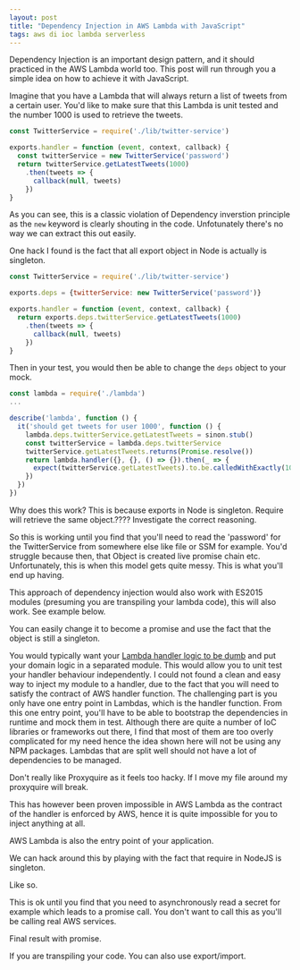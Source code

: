 ```yaml
---
layout: post
title: "Dependency Injection in AWS Lambda with JavaScript"
tags: aws di ioc lambda serverless
---
```


Dependency Injection is an important design pattern, and it should practiced in the AWS Lambda world too.
This post will run through you a simple idea on how to achieve it with JavaScript.

Imagine that you have a Lambda that will always return a list of tweets from a certain user.
You'd like to make sure that this Lambda is unit tested and the number 1000 is used to retrieve the tweets.

```javascript
const TwitterService = require('./lib/twitter-service')

exports.handler = function (event, context, callback) {
  const twitterService = new TwitterService('password')
  return twitterService.getLatestTweets(1000)
    .then(tweets => {
      callback(null, tweets)
    })
}
```

As you can see, this is a classic violation of Dependency inverstion principle as the `new` keyword is clearly shouting
in the code. Unfotunately there's no way we can extract this out easily.

One hack I found is the fact that all export object in Node is actually is singleton.

```javascript
const TwitterService = require('./lib/twitter-service')

exports.deps = {twitterService: new TwitterService('password')}

exports.handler = function (event, context, callback) {
  return exports.deps.twitterService.getLatestTweets(1000)
    .then(tweets => {
      callback(null, tweets)
    })
}
```

Then in your test, you would then be able to change the `deps` object to your mock.

```javascript
const lambda = require('./lambda')
...

describe('lambda', function () { 
  it('should get tweets for user 1000', function () {
    lambda.deps.twitterService.getLatestTweets = sinon.stub()
    const twitterService = lambda.deps.twitterService
    twitterService.getLatestTweets.returns(Promise.resolve())
    return lambda.handler({}, {}, () => {}).then(_ => {
      expect(twitterService.getLatestTweets).to.be.calledWithExactly(1000)
    })
  })
})
```

Why does this work? This is because exports in Node is singleton. Require will retrieve the same object.????
Investigate the correct reasoning.

So this is working until you find that you'll need to read the 'password' for the TwitterService from somewhere else like file or SSM for example.
You'd struggle because then, that Object is created live promise chain etc. Unfortunately, this is when this model gets quite messy. This is what you'll end up having.




This approach of dependency injection would also work with ES2015 modules (presuming you are transpiling your lambda code), this will also work. See example below.


You can easily change it to become a promise and use the fact that the object is still a singleton.




You would typically want your [Lambda handler logic to be dumb][best-practice] and put your domain logic in a separated module. This would allow you to unit test your handler behaviour independently.
I could not found a clean and easy way to inject my module to a handler, due to the fact that you will need to satisfy
the contract of AWS handler function. The challenging part is you only have one entry point in Lambdas, which is
the handler function. From this one entry point, you'll have to be able to bootstrap the dependencies in runtime and
mock them in test.
Although there are quite a number of IoC libraries or frameworks out there, I find that
most of them are too overly complicated for my need hence the idea shown here will not be using
any NPM packages. Lambdas that are split well should not have a lot of dependencies to be managed.

Don't really like Proxyquire as it feels too hacky. If I move my file around my proxyquire will break.




This has however been proven impossible in AWS Lambda as the contract of the handler is
enforced by AWS, hence it is quite impossible for you to inject anything at all.

AWS Lambda is also the entry point of your application.

We can hack around this by playing with the fact that require in NodeJS is singleton.

Like so.

This is ok until you find that you need to asynchronously read a secret for example which leads to a promise call.
You don't want to call this as you'll be calling real AWS services.

Final result with promise.


If you are transpiling your code. You can also use export/import.

[best-practice]: http://docs.aws.amazon.com/lambda/latest/dg/best-practices.html#function-code
